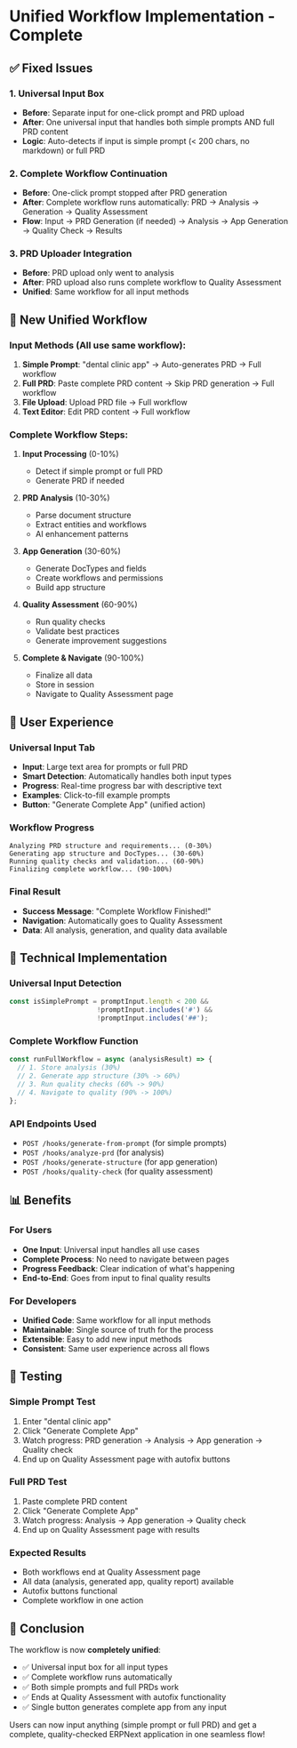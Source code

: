 # Unified Workflow Implementation - Complete

## ✅ Fixed Issues

### 1. **Universal Input Box**
- **Before**: Separate input for one-click prompt and PRD upload
- **After**: One universal input that handles both simple prompts AND full PRD content
- **Logic**: Auto-detects if input is simple prompt (< 200 chars, no markdown) or full PRD

### 2. **Complete Workflow Continuation**
- **Before**: One-click prompt stopped after PRD generation
- **After**: Complete workflow runs automatically: PRD → Analysis → Generation → Quality Assessment
- **Flow**: Input → PRD Generation (if needed) → Analysis → App Generation → Quality Check → Results

### 3. **PRD Uploader Integration**
- **Before**: PRD upload only went to analysis
- **After**: PRD upload also runs complete workflow to Quality Assessment
- **Unified**: Same workflow for all input methods

## 🚀 New Unified Workflow

### Input Methods (All use same workflow):
1. **Simple Prompt**: "dental clinic app" → Auto-generates PRD → Full workflow
2. **Full PRD**: Paste complete PRD content → Skip PRD generation → Full workflow  
3. **File Upload**: Upload PRD file → Full workflow
4. **Text Editor**: Edit PRD content → Full workflow

### Complete Workflow Steps:
1. **Input Processing** (0-10%)
   - Detect if simple prompt or full PRD
   - Generate PRD if needed
   
2. **PRD Analysis** (10-30%)
   - Parse document structure
   - Extract entities and workflows
   - AI enhancement patterns
   
3. **App Generation** (30-60%)
   - Generate DocTypes and fields
   - Create workflows and permissions
   - Build app structure
   
4. **Quality Assessment** (60-90%)
   - Run quality checks
   - Validate best practices
   - Generate improvement suggestions
   
5. **Complete & Navigate** (90-100%)
   - Finalize all data
   - Store in session
   - Navigate to Quality Assessment page

## 🎯 User Experience

### Universal Input Tab
- **Input**: Large text area for prompts or full PRD
- **Smart Detection**: Automatically handles both input types
- **Progress**: Real-time progress bar with descriptive text
- **Examples**: Click-to-fill example prompts
- **Button**: "Generate Complete App" (unified action)

### Workflow Progress
```
Analyzing PRD structure and requirements... (0-30%)
Generating app structure and DocTypes... (30-60%)
Running quality checks and validation... (60-90%)
Finalizing complete workflow... (90-100%)
```

### Final Result
- **Success Message**: "Complete Workflow Finished!"
- **Navigation**: Automatically goes to Quality Assessment
- **Data**: All analysis, generation, and quality data available

## 🔧 Technical Implementation

### Universal Input Detection
```javascript
const isSimplePrompt = promptInput.length < 200 && 
                      !promptInput.includes('#') && 
                      !promptInput.includes('##');
```

### Complete Workflow Function
```javascript
const runFullWorkflow = async (analysisResult) => {
  // 1. Store analysis (30%)
  // 2. Generate app structure (30% -> 60%)
  // 3. Run quality checks (60% -> 90%)
  // 4. Navigate to quality (90% -> 100%)
};
```

### API Endpoints Used
- `POST /hooks/generate-from-prompt` (for simple prompts)
- `POST /hooks/analyze-prd` (for analysis)
- `POST /hooks/generate-structure` (for app generation)
- `POST /hooks/quality-check` (for quality assessment)

## 📊 Benefits

### For Users
- **One Input**: Universal input handles all use cases
- **Complete Process**: No need to navigate between pages
- **Progress Feedback**: Clear indication of what's happening
- **End-to-End**: Goes from input to final quality results

### For Developers
- **Unified Code**: Same workflow for all input methods
- **Maintainable**: Single source of truth for the process
- **Extensible**: Easy to add new input methods
- **Consistent**: Same user experience across all flows

## 🧪 Testing

### Simple Prompt Test
1. Enter "dental clinic app"
2. Click "Generate Complete App"
3. Watch progress: PRD generation → Analysis → App generation → Quality check
4. End up on Quality Assessment page with autofix buttons

### Full PRD Test
1. Paste complete PRD content
2. Click "Generate Complete App"
3. Watch progress: Analysis → App generation → Quality check
4. End up on Quality Assessment page with results

### Expected Results
- Both workflows end at Quality Assessment page
- All data (analysis, generated app, quality report) available
- Autofix buttons functional
- Complete workflow in one action

## 🎉 Conclusion

The workflow is now **completely unified**:
- ✅ Universal input box for all input types
- ✅ Complete workflow runs automatically
- ✅ Both simple prompts and full PRDs work
- ✅ Ends at Quality Assessment with autofix functionality
- ✅ Single button generates complete app from any input

Users can now input anything (simple prompt or full PRD) and get a complete, quality-checked ERPNext application in one seamless flow!